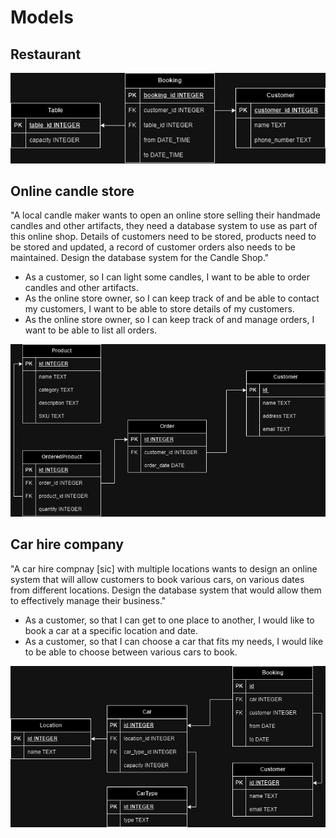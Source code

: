 # Models

## Restaurant

![restaurant](imgs/restaurant.jpg)

## Online candle store

"A local candle maker wants to open an online store selling their handmade candles and other artifacts, they need a database system to use as part of this online shop. Details of customers need to be stored, products need to be stored and updated, a record of customer orders also needs to be maintained. Design the database system for the Candle Shop."

- As a customer, so I can light some candles, I want to be able to order candles and other artifacts.
- As the online store owner, so I can keep track of and be able to contact my customers, I want to be able to store details of my customers.
- As the online store owner, so I can keep track of and manage orders, I want to be able to list all orders.

![candyshop](imgs/candyshop.jpg)

## Car hire company

"A car hire compnay [sic] with multiple locations wants to design an online system that will allow customers to book various cars, on various dates from different locations. Design the database system that would allow them to effectively manage their business."

- As a customer, so that I can get to one place to another, I would like to book a car at a specific location and date.
- As a customer, so that I can choose a car that fits my needs, I would like to be able to choose between various cars to book.

![carhire](imgs/carhire.jpg)
